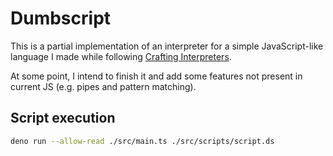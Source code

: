 # Dumbscript

This is a partial implementation of an interpreter for a simple JavaScript-like language I made while following [Crafting Interpreters](https://craftinginterpreters.com/).

At some point, I intend to finish it and add some features not present in current JS (e.g. pipes and pattern matching).

## Script execution

```bash
deno run --allow-read ./src/main.ts ./src/scripts/script.ds
```
